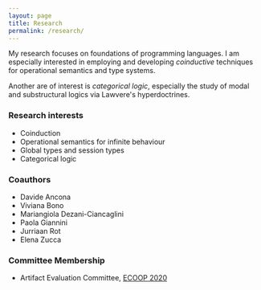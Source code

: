 ```yaml
---
layout: page
title: Research
permalink: /research/
---
```


My research focuses on foundations of programming languages. 
I am especially interested in employing and developing *coinductive* techniques for operational semantics and type systems. 

Another are of interest is *categorical logic*, especially the study of modal and substructural logics via Lawvere's hyperdoctrines. 

### Research interests 
* Coinduction 
* Operational semantics for infinite behaviour 
* Global types and session types 
* Categorical logic

### Coauthors 
* Davide Ancona 
* Viviana Bono 
* Mariangiola Dezani-Ciancaglini 
* Paola Giannini 
* Jurriaan Rot 
* Elena Zucca 

### Committee Membership 
* Artifact Evaluation Committee, [ECOOP 2020](https://2020.ecoop.org/) 
